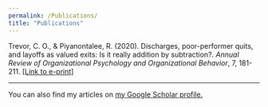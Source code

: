 ```yaml
---
permalink: /Publications/
title: "Publications"
---
```


Trevor, C. O., & Piyanontalee, R. (2020). Discharges, poor-performer quits, and layoffs as valued exits: Is it really addition by subtraction?. _Annual Review of Organizational Psychology and Organizational Behavior_, 7, 181-211. [[Link to e-print]](http://www.annualreviews.org/eprint/77CESWKTQUE5HUKQ3HB7/full/10.1146/annurev-orgpsych-012119-045343) 

---
You can also find my articles on [my Google Scholar profile.](https://scholar.google.com/citations?user=1c9B_20AAAAJ&hl=en)
